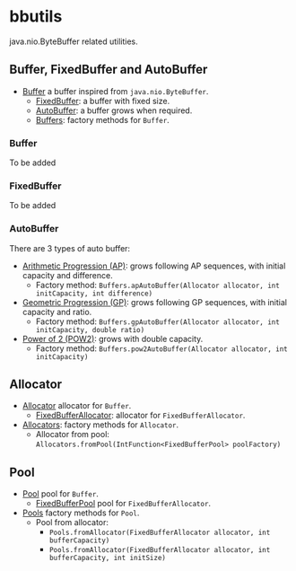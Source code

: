 # bbutils
java.nio.ByteBuffer related utilities.

## Buffer, FixedBuffer and AutoBuffer
* [Buffer](bbutils/src/main/java/com/dopsun/bbutils/Buffer.java) a buffer inspired from ``java.nio.ByteBuffer``.
  * [FixedBuffer](bbutils/src/main/java/com/dopsun/bbutils/FixedBuffer.java): a buffer with fixed size.
  * [AutoBuffer](bbutils/src/main/java/com/dopsun/bbutils/AutoBuffer.java): a buffer grows when required.
  * [Buffers](bbutils/src/main/java/com/dopsun/bbutils/Buffers.java): factory methods for ``Buffer``.

### Buffer
To be added

### FixedBuffer
To be added

### AutoBuffer
There are 3 types of auto buffer:

* [Arithmetic Progression (AP)](https://en.wikipedia.org/wiki/Arithmetic_progression): grows following AP sequences, with initial capacity and difference.
  * Factory method: ``Buffers.apAutoBuffer(Allocator allocator, int initCapacity, int difference)``
* [Geometric Progression (GP)](https://en.wikipedia.org/wiki/Geometric_progression): grows following GP sequences, with initial capacity and ratio.
  * Factory method: ``Buffers.gpAutoBuffer(Allocator allocator, int initCapacity, double ratio)``
* [Power of 2 (POW2)](https://en.wikipedia.org/wiki/Power_of_two): grows with double capacity.
  * Factory method: ``Buffers.pow2AutoBuffer(Allocator allocator, int initCapacity)``

## Allocator
* [Allocator](bbutils/src/main/java/com/dopsun/bbutils/Allocator.java) allocator for ``Buffer``.
  * [FixedBufferAllocator](bbutils/src/main/java/com/dopsun/bbutils/FixedBufferAllocator.java): allocator for ``FixedBufferAllocator``.
* [Allocators](bbutils/src/main/java/com/dopsun/bbutils/Allocators.java): factory methods for ``Allocator``.
  * Allocator from pool: ``Allocators.fromPool(IntFunction<FixedBufferPool> poolFactory)``


## Pool
* [Pool](bbutils/src/main/java/com/dopsun/bbutils/Pool.java) pool for ``Buffer``.
  * [FixedBufferPool](bbutils/src/main/java/com/dopsun/bbutils/FixedBufferPool.java) pool for ``FixedBufferAllocator``.
* [Pools](bbutils/src/main/java/com/dopsun/bbutils/Pools.java) factory methods for ``Pool``.
  * Pool from allocator:
    * ``Pools.fromAllocator(FixedBufferAllocator allocator, int bufferCapacity)``
    * ``Pools.fromAllocator(FixedBufferAllocator allocator, int bufferCapacity, int initSize)``
